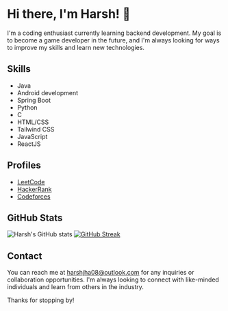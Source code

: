# Hi there, I'm Harsh! 👋

I'm a coding enthusiast currently learning backend development. My goal is to become a game developer in the future, and I'm always looking for ways to improve my skills and learn new technologies.

## Skills

- Java
- Android development
- Spring Boot
- Python
- C
- HTML/CSS
- Tailwind CSS
- JavaScript
- ReactJS

## Profiles

- [LeetCode](https://leetcode.com/harshrox/)
- [HackerRank](https://www.hackerrank.com/harshrox?hr_r=1)
- [Codeforces](https://codeforces.com/profile/harshrox)



## GitHub Stats

![Harsh's GitHub stats](https://github-readme-stats.vercel.app/api?username=harshrox&show_icons=true&theme=highcontrast) 
[![GitHub Streak](https://streak-stats.demolab.com/?user=harshrox&theme=highcontrast)](https://git.io/streak-stats)

## Contact

You can reach me at harshjha08@outlook.com for any inquiries or collaboration opportunities. I'm always looking to connect with like-minded individuals and learn from others in the industry.

Thanks for stopping by!


